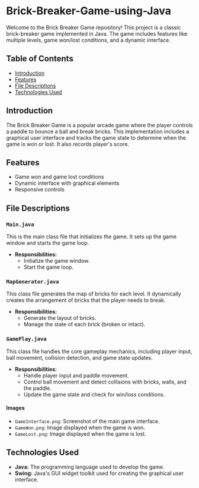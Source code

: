 # Brick-Breaker-Game-using-Java

Welcome to the Brick Breaker Game repository! This project is a classic brick-breaker game implemented in Java. The game includes features like multiple levels, game won/lost conditions, and a dynamic interface.

## Table of Contents

- [Introduction](#introduction)
- [Features](#features)
- [File Descriptions](#file-descriptions)
- [Technologies Used](#technologies-used)


## Introduction

The Brick Breaker Game is a popular arcade game where the player controls a paddle to bounce a ball and break bricks. This implementation includes a graphical user interface and tracks the game state to determine when the game is won or lost. It also records player's score.

## Features

- Game won and game lost conditions
- Dynamic interface with graphical elements
- Responsive controls

## File Descriptions

### `Main.java`

This is the main class file that initializes the game. It sets up the game window and starts the game loop.

- **Responsibilities:**
  - Initialize the game window.
  - Start the game loop.

### `MapGenerator.java`

This class file generates the map of bricks for each level. It dynamically creates the arrangement of bricks that the player needs to break.

- **Responsibilities:**
  - Generate the layout of bricks.
  - Manage the state of each brick (broken or intact).

### `GamePlay.java`

This class file handles the core gameplay mechanics, including player input, ball movement, collision detection, and game state updates.

- **Responsibilities:**
  - Handle player input and paddle movement.
  - Control ball movement and detect collisions with bricks, walls, and the paddle.
  - Update the game state and check for win/loss conditions.


####  Images

- `GameInterface.png`: Screenshot of the main game interface.
- `GameWon.png`: Image displayed when the game is won.
- `GameLost.png`: Image displayed when the game is lost.

## Technologies Used

- **Java:** The programming language used to develop the game.
- **Swing:** Java's GUI widget toolkit used for creating the graphical user interface.
